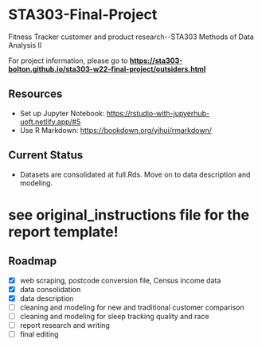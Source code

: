 # STA303-Final-Project
Fitness Tracker customer and product research--STA303 Methods of Data Analysis II

For project information, please go to **https://sta303-bolton.github.io/sta303-w22-final-project/outsiders.html**

## Resources
* Set up Jupyter Notebook: https://rstudio-with-jupyerhub-uoft.netlify.app/#5
* Use R Markdown: https://bookdown.org/yihui/rmarkdown/

## Current Status
* Datasets are consolidated at full.Rds. Move on to data description and modeling.

# see original_instructions file for the report template!

## Roadmap
- [x] web scraping, postcode conversion file, Census income data
- [x] data consolidation
- [x] data description
- [ ] cleaning and modeling for new and traditional customer comparison
- [ ] cleaning and modeling for sleep tracking quality and race
- [ ] report research and writing
- [ ] final editing
